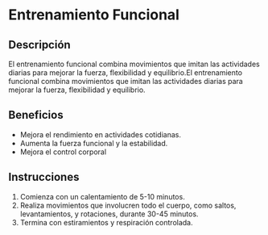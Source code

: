 # Entrenamiento Funcional
## Descripción
El entrenamiento funcional combina movimientos que imitan las actividades diarias para mejorar la fuerza, flexibilidad y equilibrio.El entrenamiento funcional combina movimientos que imitan las actividades diarias para mejorar la fuerza, flexibilidad y equilibrio.
## Beneficios
- Mejora el rendimiento en actividades cotidianas.
- Aumenta la fuerza funcional y la estabilidad.
- Mejora el control corporal
## Instrucciones
1. Comienza con un calentamiento de 5-10 minutos.
2. Realiza movimientos que involucren todo el cuerpo, como saltos, levantamientos, y rotaciones, durante 30-45 minutos.
3. Termina con estiramientos y respiración controlada.

